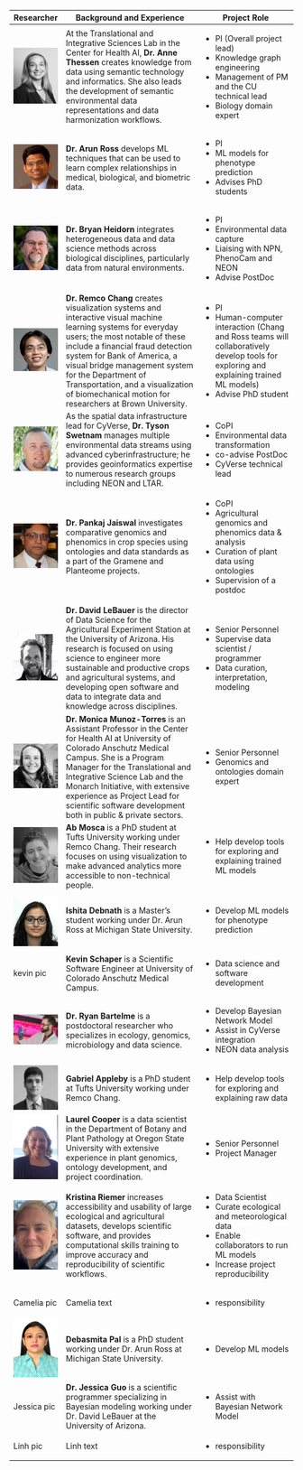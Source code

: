 | Researcher | Background and Experience | Project Role |
| ---------- | ------------------------- | ------------ |
| <img src="/images/anne_thessen.jpg" width="100"> | At the Translational and Integrative Sciences Lab in the Center for Health AI, **Dr. Anne Thessen** creates knowledge from data using semantic technology and informatics. She also leads the development of semantic environmental data representations and data harmonization workflows. | <ul><li>PI (Overall project lead)</li><li>Knowledge graph engineering</li><li>Management of PM and the CU technical lead</li><li>Biology domain expert</li></ul> |
| <img src="/images/arun_ross.png" width="100"> | **Dr. Arun Ross** develops ML techniques that can be used to learn complex relationships in medical, biological, and biometric data. | <ul><li>PI</li><li>ML models for phenotype prediction</li><li>Advises PhD students</li></ul> |
| <img src="/images/bryan_heidorn.png" width="100"> | **Dr. Bryan Heidorn** integrates heterogeneous data and data science methods across biological disciplines, particularly data from natural environments. | <ul><li>PI</li><li>Environmental data capture</li><li>Liaising with NPN, PhenoCam and NEON</li><li>Advise PostDoc</li></ul> |
| <img src="/images/remco_chang.png" width="100"> | **Dr. Remco Chang** creates visualization systems and interactive visual machine learning systems for everyday users; the most notable of these include a financial fraud detection system for Bank of America, a visual bridge management system for the Department of Transportation, and a visualization of biomechanical motion for researchers at Brown University. | <ul><li>PI</li><li>Human-computer interaction (Chang and Ross teams will collaboratively develop tools for exploring and explaining trained ML models)</li><li>Advise PhD student</li></ul> |
| <img src="/images/tyson_swetnam.png" width="100"> | As the spatial data infrastructure lead for CyVerse, **Dr. Tyson Swetnam** manages multiple environmental data streams using advanced cyberinfrastructure; he provides geoinformatics expertise to numerous research groups including NEON and LTAR. | <ul><li>CoPI</li><li>Environmental data transformation</li><li>co-advise PostDoc</li><li>CyVerse technical lead</li></ul> |
| <img src="/images/pankaj_jaiswal.png" width="100"> | **Dr. Pankaj Jaiswal** investigates comparative genomics and phenomics in crop species using ontologies and data standards as a part of the Gramene and Planteome projects. | <ul><li>CoPI</li><li>Agricultural genomics and phenomics data & analysis</li><li>Curation of plant data using ontologies</li><li>Supervision of a postdoc</li></ul> |
| <img src="/images/david_lebauer.jpg" width="100"> | **Dr. David LeBauer** is the director of Data Science for the Agricultural Experiment Station at the University of Arizona. His research is focused on using science to engineer more sustainable and productive crops and agricultural systems, and developing open software and data to integrate data and knowledge across disciplines. | <ul><li>Senior Personnel</li><li>Supervise data scientist / programmer</li><li>Data curation, interpretation, modeling</li></ul> |
| <img src="/images/moni_munoztorres.png" width="100"> | **Dr. Monica Munoz-Torres** is an Assistant Professor in the Center for Health AI at University of Colorado Anschutz Medical Campus. She is a Program Manager for the Translational and Integrative Science Lab and the Monarch Initiative, with extensive experience as Project Lead for scientific software development both in public & private sectors. | <ul><li>Senior Personnel</li><li>Genomics and ontologies domain expert</li></ul> |
| <img src="/images/ab_mosca.png" width="100"> | **Ab Mosca** is a PhD student at Tufts University working under Remco Chang. Their research focuses on using visualization to make advanced analytics more accessible to non-technical people. | <ul><li>Help develop tools for exploring and explaining trained ML models</li></ul> |
| <img src="/images/ishita_debnath.jpg" width="100"> | **Ishita Debnath** is a Master’s student working under Dr. Arun Ross at Michigan State University. | <ul><li>Develop ML models for phenotype prediction</li></ul> |
| kevin pic | **Kevin Schaper** is a Scientific Software Engineer at University of Colorado Anschutz Medical Campus. | <ul><li>Data science and software development</li></ul> |
| <img src="/images/ryan_bartelme.jpg" width="100"> | **Dr. Ryan Bartelme** is a postdoctoral researcher who specializes in ecology,  genomics, microbiology and data science. | <ul><li>Develop Bayesian Network Model</li><li>Assist in CyVerse integration</li><li>NEON data analysis</li></ul> |
| <img src="/images/gabriel_appleby.jpg" width="100"> | **Gabriel Appleby** is a PhD student at Tufts University working under Remco Chang. | <ul><li>Help develop tools for exploring and explaining raw data</li></ul> |
| <img src="/images/laurel_cooper.jpg" width="100"> | **Laurel Cooper** is a data scientist in the Department of Botany and Plant Pathology at Oregon State University  with extensive experience in plant genomics, ontology development, and project coordination. | <ul><li>Senior Personnel</li><li>Project Manager</li></ul> |
| <img src="/images/kristina_riemer.jpg" width="100"> | **Kristina Riemer** increases accessibility and usability of large ecological and agricultural datasets, develops scientific software, and provides computational skills training to improve accuracy and reproducibility of scientific workflows. | <ul><li>Data Scientist</li><li>Curate ecological and meteorological data</li><li>Enable collaborators to run ML models</li><li>Increase project reproducibility</li></ul> |
| Camelia pic | Camelia text | <ul><li>responsibility</li></ul> |
| <img src="/images/Debasmita_Pal.jpg" width="100"> | **Debasmita Pal** is a PhD student working under Dr. Arun Ross at Michigan State University. | <ul><li>Develop ML models</li></ul> |
| Jessica pic | **Dr. Jessica Guo** is a scientific programmer specializing in Bayesian modeling working under Dr. David LeBauer at the University of Arizona. | <ul><li>Assist with Bayesian Network Model</li></ul> |
| Linh pic | Linh text | <ul><li>responsibility</li></ul> |








